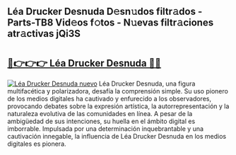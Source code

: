 ## Léa Drucker Desnuda D𝚎sn𝚞dos filtr𝚊dos - Parts-TB8 Vid𝚎os f𝚘tos - N𝚞evas filtr𝚊ciones atr𝚊ctivas jQi3S

# <h2><a href="http://mb7evw.tromn.icu/?c=L%c3%a9a+Drucker+Desnuda">🔗👉👉👉 Léa Drucker Desnuda 🔗🔗</a></h2>

[![Léa Drucker Desnuda nuevo](https://i.imgur.com/pEAQMta.gif)](http://mb7evw.tromn.icu/?c=L%c3%a9a+Drucker+Desnuda)
Léa Drucker Desnuda, una figura multifacética y polarizadora, desafía la comprensión simple. Su uso pionero de los medios digitales ha cautivado y enfurecido a los observadores, provocando debates sobre la expresión artística, la autorrepresentación y la naturaleza evolutiva de las comunidades en línea. A pesar de la ambigüedad de sus intenciones, su huella en el ámbito digital es imborrable. Impulsada por una determinación inquebrantable y una cautivación innegable, la influencia de Léa Drucker Desnuda en los medios digitales es pionera.
